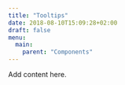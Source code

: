 ```yaml
---
title: "Tooltips"
date: 2018-08-10T15:09:28+02:00
draft: false
menu:
  main:
    parent: "Components"
---
```


Add content here.